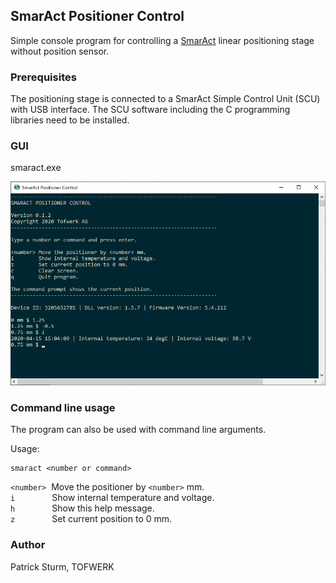 ## SmarAct Positioner Control

Simple console program for controlling a [SmarAct](https://www.smaract.com) 
linear positioning stage without position sensor.

### Prerequisites

The positioning stage is connected to a SmarAct Simple Control Unit (SCU) with 
USB interface. The SCU software including the C programming libraries need to be
installed.


### GUI

smaract.exe

![](smaract.png)

### Command line usage

The program can also be used with command line arguments.

Usage:
```shell
smaract <number or command>
```

`<number>`  Move the positioner by `<number>` mm.  
`i`               Show internal temperature and voltage.  
`h`               Show this help message.  
`z`               Set current position to 0 mm.                      

### Author
Patrick Sturm, TOFWERK

